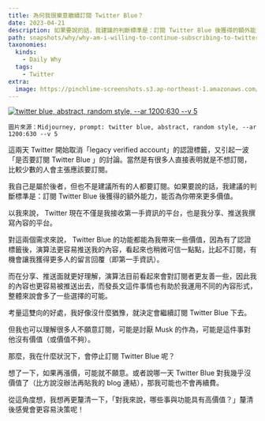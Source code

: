 ```yaml
---
title: 為何我很樂意繼續訂閱 Twitter Blue？
date: 2023-04-21
description: 如果要說的話，我建議的判斷標準是：訂閱 Twitter Blue 後獲得的額外能力，能否為你帶來更多價值。
path: snapshots/why/why-am-i-willing-to-continue-subscribing-to-twitter-blue
taxonomies:
  kinds: 
    - Daily Why
  tags: 
    - Twitter
extra:
  image: https://pinchlime-screenshots.s3.ap-northeast-1.amazonaws.com/twitter-blue_7sZ9MQ.webp
---
```



<a href="https://pinchlime-screenshots.s3.ap-northeast-1.amazonaws.com/twitter-blue_7sZ9MQ.webp" data-fancybox data-caption="twitter blue, abstract, random style, --ar 1200:630 --v 5">
  <img src="https://pinchlime-screenshots.s3.ap-northeast-1.amazonaws.com/twitter-blue_7sZ9MQ.webp" loading="lazy" alt="twitter blue, abstract, random style, --ar 1200:630 --v 5" align="center" />
</a>

`圖片來源：Midjourney, prompt: twitter blue, abstract, random style, --ar 1200:630 --v 5`

這兩天 Twitter 開始取消「legacy verified account」的認證標籤，又引起一波「是否要訂閱 Twitter Blue 」的討論。當然是有很多人直接表明就是不想訂閱，比較少數的人會主張應該要訂閱。

我自己是屬於後者，但也不是建議所有的人都要訂閱。如果要說的話，我建議的判斷標準是：訂閱 Twitter Blue 後獲得的額外能力，能否為你帶來更多價值。

以我來說， Twitter 現在不僅是我接收第一手資訊的平台，也是我分享、推送我撰寫內容的平台。

對這兩個需求來說， Twitter Blue 的功能都能為我帶來一些價值，因為有了認證標籤後，演算法更容易推送我的內容，看起來也稍微可信一點點，比起不訂閱，有機會讓我獲得更多人的留言回覆（即第一手資訊）。

而在分享、推送面就更好理解，演算法目前看起來會對訂閱者更友善一些，因此我的內容也更容易被推送出去，而發長文這件事情也有助於我運用不同的內容形式，整體來說會多了一些選擇的可能。

考量這雙向的好處，我好像沒什麼猶豫，就決定會繼續訂閱 Twitter Blue 下去。

但我也可以理解很多人不願意訂閱，可能是討厭 Musk 的作為，可能是這件事對他沒有價值（或價值不夠）。

那麼，我在什麼狀況下，會停止訂閱 Twitter Blue 呢？

想了一下，如果再漲價，可能就不願意。或者說哪一天 Twitter Blue 對我幾乎沒價值了（比方說沒辦法再貼我的 blog 連結），那我可能也不會再續費。

從這角度想，我想再更釐清一下，「對我來說，哪些事與功能具有高價值？」釐清後感覺會更容易決策呢！